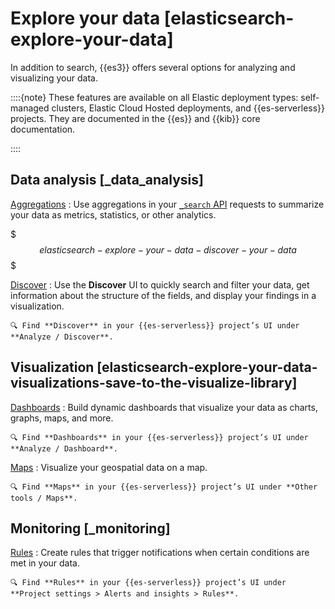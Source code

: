 # Explore your data [elasticsearch-explore-your-data]

In addition to search, {{es3}} offers several options for analyzing and visualizing your data.

::::{note}
These features are available on all Elastic deployment types: self-managed clusters, Elastic Cloud Hosted deployments, and {{es-serverless}} projects. They are documented in the {{es}} and {{kib}} core documentation.

::::



## Data analysis [_data_analysis]

[Aggregations](../../../explore-analyze/query-filter/aggregations.md)
:   Use aggregations in your [`_search` API](https://www.elastic.co/docs/api/doc/elasticsearch-serverless/operation/operation-search#operation-search-body-application-json-aggregations) requests to summarize your data as metrics, statistics, or other analytics.

$$$elasticsearch-explore-your-data-discover-your-data$$$

[Discover](../../../explore-analyze/discover.md)
:   Use the **Discover** UI to quickly search and filter your data, get information about the structure of the fields, and display your findings in a visualization.

    🔍 Find **Discover** in your {{es-serverless}} project’s UI under **Analyze / Discover**.



## Visualization [elasticsearch-explore-your-data-visualizations-save-to-the-visualize-library]

[Dashboards](../../../explore-analyze/dashboards.md)
:   Build dynamic dashboards that visualize your data as charts, graphs, maps, and more.

    🔍 Find **Dashboards** in your {{es-serverless}} project’s UI under **Analyze / Dashboard**.


[Maps](../../../explore-analyze/visualize/maps.md)
:   Visualize your geospatial data on a map.

    🔍 Find **Maps** in your {{es-serverless}} project’s UI under **Other tools / Maps**.



## Monitoring [_monitoring]

[Rules](../../../explore-analyze/alerts-cases.md)
:   Create rules that trigger notifications when certain conditions are met in your data.

    🔍 Find **Rules** in your {{es-serverless}} project’s UI under **Project settings > Alerts and insights > Rules**.
